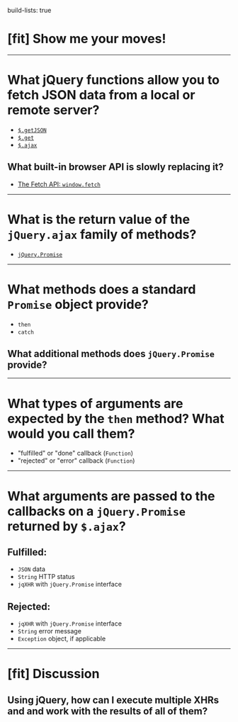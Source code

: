 build-lists: true

# [fit] Show me your moves!

---

# What jQuery functions allow you to fetch JSON data from a local or remote server?

* [`$.getJSON`](https://api.jquery.com/jQuery.getJSON/)
* [`$.get`](https://api.jquery.com/jQuery.get/)
* [`$.ajax`](https://api.jquery.com/jQuery.ajax/)

## What built-in browser API is slowly replacing it?

* [The Fetch API: `window.fetch`](https://developer.mozilla.org/en-US/docs/Web/API/Fetch_API)

---

# What is the return value of the `jQuery.ajax` family of methods?

* [`jQuery.Promise`](https://api.jquery.com/deferred.promise/)

---

# What methods does a standard `Promise` object provide?

* `then`
* `catch`

## What additional methods does `jQuery.Promise` provide?

---

# What types of arguments are expected by the `then` method? What would you call them?

* "fulfilled" or "done" callback (`Function`)
* "rejected" or "error" callback (`Function`)

---

# What arguments are passed to the callbacks on a `jQuery.Promise` returned by `$.ajax`?

## Fulfilled:
* `JSON` data
* `String` HTTP status
* `jqXHR` with `jQuery.Promise` interface

## Rejected:
* `jqXHR` with `jQuery.Promise` interface
* `String` error message
* `Exception` object, if applicable

---

# [fit] Discussion

## Using jQuery, how can I execute multiple XHRs and and work with the results of all of them?
